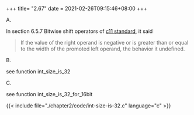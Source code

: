+++
title= "2.67"
date = 2021-02-26T09:15:46+08:00
+++

A.

In section 6.5.7 Bitwise shift operators of [c11 standard](http://www.open-std.org/jtc1/sc22/wg14/www/docs/n1570.pdf), it said

> If the value of the right operand is negative or is greater than or
> equal to the width of the promoted left operand, the behavior it undefined.

B.

see function int_size_is_32

C.

see function int_size_is_32_for_16bit

{{< include file="./chapter2/code/int-size-is-32.c" language="c" >}}

